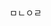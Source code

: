 ㅁㄴㅇㄹ

<!---
MindKR/MindKR is a ✨ special ✨ repository because its `README.md` (this file) appears on your GitHub profile.
You can click the Preview link to take a look at your changes.
--->
